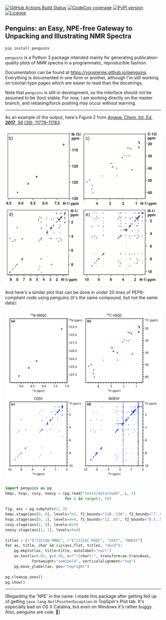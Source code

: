[![GitHub Actions Build Status](https://github.com/yongrenjie/penguins/workflows/tests/badge.svg?branch=dev-0.2)](https://github.com/yongrenjie/penguins/actions)
[![CodeCov coverage](https://codecov.io/gh/yongrenjie/penguins/branch/dev-0.2/graph/badge.svg?token=S8U2LJFVPY)](https://codecov.io/gh/yongrenjie/penguins)
[![PyPI version](https://badge.fury.io/py/penguins.svg)](https://badge.fury.io/py/penguins)
[![License](https://img.shields.io/github/license/yongrenjie/penguins)](https://en.wikipedia.org/wiki/MIT_License)

## Penguins: an Easy, NPE-free Gateway to Unpacking and Illustrating NMR Spectra

```
pip install penguins
```

`penguins` is a Python 3 package intended mainly for generating publication-quality plots of NMR spectra in a programmatic, reproducible fashion.

Documentation can be found at https://yongrenjie.github.io/penguins.
Everything is documented in one form or another, although I'm still working on tutorial-type pages which are easier to read than the docstrings.

Note that `penguins` is still in development, so the interface should not be assumed to be (too) stable. For now, I am working directly on the master branch, and rebasing/force pushing may occur without warning.

---------

As an example of the output, here's Figure 2 from [*Angew. Chem. Int. Ed.* **2017**, *56* (39), 11779–11783](https://doi.org/10.1002/anie.201705506):

<div align="center"><img src="https://raw.githubusercontent.com/yongrenjie/penguins/master/docs/images/angew_example.png" height="500"></div>

And here's a similar plot that can be done in under 20 lines of PEP8-compliant code using penguins (it's the same compound, but not the same data):

<div align="center"><img src="https://raw.githubusercontent.com/yongrenjie/penguins/master/docs/images/readme_example.png" height="550"></div>

```python
import penguins as pg
hmqc, hsqc, cosy, noesy = (pg.read("tests/data/noah", i, 1)
                           for i in range(1, 5))

fig, axs = pg.subplots(2, 2)
hmqc.stage(axs[0, 0], levels=7e3, f1_bounds="110..130", f2_bounds="7..9.5")
hsqc.stage(axs[0, 1], levels=4e4, f1_bounds="12..65", f2_bounds="0.5..5")
cosy.stage(axs[1, 0], levels=8e5)
noesy.stage(axs[1, 1], levels=9e4)

titles = [r"$^{15}$N HMQC", r"$^{13}$C HSQC", "COSY", "NOESY"]
for ax, title, char in zip(axs.flat, titles, "abcd"):
    pg.mkplot(ax, title=title, autolabel="nucl")
    ax.text(x=0.02, y=0.98, s=f"({char})", transform=ax.transAxes,
            fontweight="semibold", verticalalignment="top")
    pg.move_ylabel(ax, pos="topright")

pg.cleanup_axes()
pg.show()
```

----------

[Regarding the 'NPE' in the name: I made this package after getting fed up of getting `java.lang.NullPointerException` in TopSpin's Plot tab. It's especially bad on OS X Catalina, but even on Windows it's rather buggy. Also, penguins are cute. 🐧]
